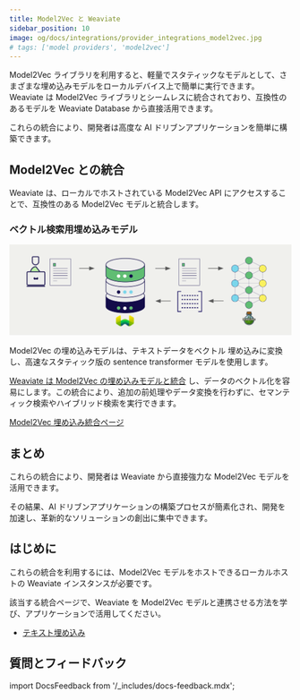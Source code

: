 ```yaml
---
title: Model2Vec と Weaviate
sidebar_position: 10
image: og/docs/integrations/provider_integrations_model2vec.jpg
# tags: ['model providers', 'model2vec']
---
```


<!-- Note: for images, use https://docs.google.com/presentation/d/15opIcJuaIjEEcs_1Zm8B6pccox2p7_MHSjCnRv4dPfU/edit?usp=sharing -->

Model2Vec ライブラリを利用すると、軽量でスタティックなモデルとして、さまざまな埋め込みモデルをローカルデバイス上で簡単に実行できます。Weaviate は Model2Vec ライブラリとシームレスに統合されており、互換性のあるモデルを Weaviate Database から直接活用できます。

これらの統合により、開発者は高度な AI ドリブンアプリケーションを簡単に構築できます。

## Model2Vec との統合

Weaviate は、ローカルでホストされている Model2Vec API にアクセスすることで、互換性のある Model2Vec モデルと統合します。

### ベクトル検索用埋め込みモデル

![埋め込み統合のイメージ](../_includes/integration_model2vec_embedding.png)

Model2Vec の埋め込みモデルは、テキストデータをベクトル 埋め込みに変換し、高速なスタティック版の sentence transformer モデルを使用します。

[Weaviate は Model2Vec の埋め込みモデルと統合](./embeddings.md) し、データのベクトル化を容易にします。この統合により、追加の前処理やデータ変換を行わずに、セマンティック検索やハイブリッド検索を実行できます。

[Model2Vec 埋め込み統合ページ](./embeddings.md)

## まとめ

これらの統合により、開発者は Weaviate から直接強力な Model2Vec モデルを活用できます。

その結果、AI ドリブンアプリケーションの構築プロセスが簡素化され、開発を加速し、革新的なソリューションの創出に集中できます。

## はじめに

これらの統合を利用するには、Model2Vec モデルをホストできるローカルホストの Weaviate インスタンスが必要です。

該当する統合ページで、Weaviate を Model2Vec モデルと連携させる方法を学び、アプリケーションで活用してください。

- [テキスト埋め込み](./embeddings.md)

## 質問とフィードバック

import DocsFeedback from '/_includes/docs-feedback.mdx';

<DocsFeedback/>

